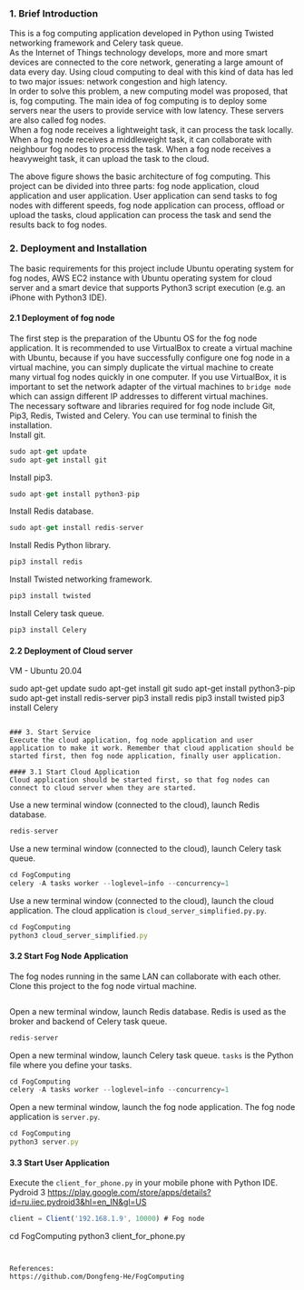 ### 1. Brief Introduction
This is a fog computing application developed in Python using Twisted networking framework and Celery task queue.  
As the Internet of Things technology develops, more and more smart devices are connected to the core network, generating a large amount of data every day. Using cloud computing to deal with this kind of data has led to two major issues: network congestion and high latency.  
In order to solve this problem, a new computing model was proposed, that is, fog computing. The main idea of fog computing is to deploy some servers near the users to provide service with low latency. These servers are also called fog nodes.  
When a fog node receives a lightweight task, it can process the task locally. When a fog node receives a middleweight task, it can collaborate with neighbour fog nodes to process the task. When a fog node receives a heavyweight task, it can upload the task to the cloud.  

The above figure shows the basic architecture of fog computing. This project can be divided into three parts: fog node application, cloud application and user application. User application can send tasks to fog nodes with different speeds, fog node application can process, offload or upload the tasks, cloud application can process the task and send the results back to fog nodes.

### 2. Deployment and Installation
The basic requirements for this project include Ubuntu operating system for fog nodes, AWS EC2 instance with Ubuntu operating system for cloud server and a smart device that supports Python3 script execution (e.g. an iPhone with Python3 IDE).

#### 2.1 Deployment of fog node
The first step is the preparation of the Ubuntu OS for the fog node application. It is recommended to use VirtualBox to create a virtual machine with Ubuntu, because if you have successfully configure one fog node in a virtual machine, you can simply duplicate the virtual machine to create many virtual fog nodes quickly in one computer. If you use VirtualBox, it is important to set the network adapter of the virtual machines to `bridge mode` which can assign different IP addresses to different virtual machines.  
The necessary software and libraries required for fog node include Git, Pip3, Redis, Twisted and Celery. You can use terminal to finish the installation.  
Install git.
```javascript
sudo apt-get update
sudo apt-get install git
```
Install pip3.
```javascript
sudo apt-get install python3-pip
```
Install Redis database.
```javascript
sudo apt-get install redis-server
```
Install Redis Python library.
```javascript
pip3 install redis
```
Install Twisted networking framework.
```javascript
pip3 install twisted
```
Install Celery task queue.
```javascript
pip3 install Celery
```

#### 2.2 Deployment of Cloud server
VM - Ubuntu 20.04  

sudo apt-get update
sudo apt-get install git
sudo apt-get install python3-pip
sudo apt-get install redis-server
pip3 install redis
pip3 install twisted
pip3 install Celery
```

### 3. Start Service
Execute the cloud application, fog node application and user application to make it work. Remember that cloud application should be started first, then fog node application, finally user application.

#### 3.1 Start Cloud Application
Cloud application should be started first, so that fog nodes can connect to cloud server when they are started.  

```
Use a new terminal window (connected to the cloud), launch Redis database.
```javascript
redis-server
```
Use a new terminal window (connected to the cloud), launch Celery task queue.
```javascript
cd FogComputing
celery -A tasks worker --loglevel=info --concurrency=1
```
Use a new terminal window (connected to the cloud), launch the cloud application. The cloud application is `cloud_server_simplified.py.py`.
```javascript
cd FogComputing
python3 cloud_server_simplified.py
```

#### 3.2 Start Fog Node Application
The fog nodes running in the same LAN can collaborate with each other.  
Clone this project to the fog node virtual machine.
```javascript

```
Open a new terminal window, launch Redis database. Redis is used as the broker and backend of Celery task queue.
```javascript
redis-server
```
Open a new terminal window, launch Celery task queue. `tasks` is the Python file where you define your tasks.
```javascript
cd FogComputing
celery -A tasks worker --loglevel=info --concurrency=1
```
Open a new terminal window, launch the fog node application. The fog node application is `server.py`.
```javascript
cd FogComputing
python3 server.py
```

#### 3.3 Start User Application
Execute the `client_for_phone.py` in your mobile phone with Python IDE.  Pydroid 3 https://play.google.com/store/apps/details?id=ru.iiec.pydroid3&hl=en_IN&gl=US
```javascript
client = Client('192.168.1.9', 10000) # Fog node 
```
cd FogComputing
python3 client_for_phone.py
```


References:
https://github.com/Dongfeng-He/FogComputing





